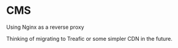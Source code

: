 # CMS
Using Nginx as a reverse proxy

Thinking of migrating to Treafic or some simpler CDN in the future.